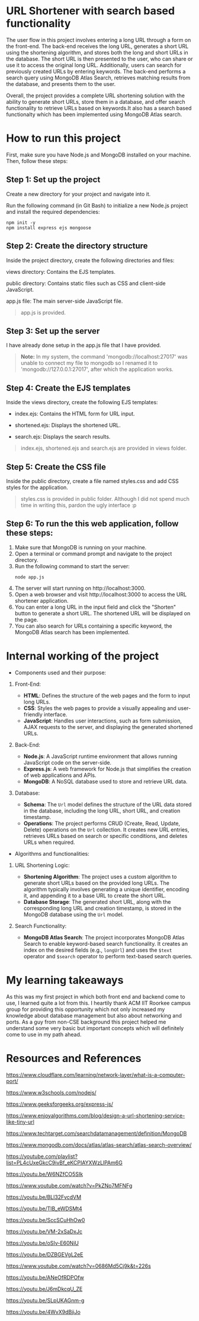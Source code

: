 # URL Shortener with search based functionality
The user flow in this project involves entering a long URL through a form on the front-end. The back-end receives the long URL, generates a short URL 
using the shortening algorithm, and stores both the long and short URLs in the database. The short URL is then presented to the user, who can share or 
use it to access the original long URL. Additionally, users can search for previously created URLs by entering keywords. The back-end performs a search 
query using MongoDB Atlas Search, retrieves matching results from the database, and presents them to the user.

Overall, the project provides a complete URL shortening solution with the ability to generate short URLs, store them in a database, and offer search 
functionality to retrieve URLs based on keywords.It also has a search based functionalty which has been implemented using MongoDB Atlas search.

# How to run this project
First, make sure you have Node.js and MongoDB installed on your machine. Then, follow these steps:

## Step 1: Set up the project

Create a new directory for your project and navigate into it.

Run the following command (in Git Bash) to initialize a new Node.js project and install the required dependencies:
```
npm init -y
npm install express ejs mongoose
```

## Step 2: Create the directory structure

Inside the project directory, create the following directories and files:

views directory: Contains the EJS templates.

public directory: Contains static files such as CSS and client-side JavaScript.

app.js file: The main server-side JavaScript file.

> app.js is provided.

## Step 3: Set up the server

I have already done setup in the app.js file that I have provided.

> **Note:** In my system, the command 'mongodb://localhost:27017' was unable to connect my file to mongodb so I renamed it to 'mongodb://127.0.0.1:27017', 
after which the application works.

## Step 4: Create the EJS templates

Inside the views directory, create the following EJS templates:

- index.ejs: Contains the HTML form for URL input.

- shortened.ejs: Displays the shortened URL.

- search.ejs: Displays the search results.

> index.ejs, shortened.ejs and search.ejs are provided in views folder.

## Step 5: Create the CSS file

Inside the public directory, create a file named styles.css and add CSS styles for the application.

> styles.css is provided in public folder. Although I did not spend much time in writing this, pardon the ugly interface :p

## Step 6: To run the this web application, follow these steps:
1. Make sure that MongoDB is running on your machine.
2. Open a terminal or command prompt and navigate to the project directory.
3. Run the following command to start the server:
   ```
   node app.js
   ```
4. The server will start running on http://localhost:3000.
5. Open a web browser and visit http://localhost:3000 to access the URL shortener application.
6. You can enter a long URL in the input field and click the "Shorten" button to generate a short URL. The shortened URL will be displayed on the page.
7. You can also search for URLs containing a specific keyword, the MongoDB Atlas search has been implemented.

# Internal working of the project
- Components used and their purpose:

1. Front-End:
   - **HTML**: Defines the structure of the web pages and the form to input long URLs.
   - **CSS**: Styles the web pages to provide a visually appealing and user-friendly interface.
   - **JavaScript**: Handles user interactions, such as form submission, AJAX requests to the server, and displaying the generated shortened URLs.

2. Back-End:
   - **Node.js**: A JavaScript runtime environment that allows running JavaScript code on the server-side.
   - **Express.js**: A web framework for Node.js that simplifies the creation of web applications and APIs.
   - **MongoDB**: A NoSQL database used to store and retrieve URL data.

3. Database:
   - **Schema**: The `Url` model defines the structure of the URL data stored in the database, including the long URL, short URL, and creation timestamp.
   - **Operations**: The project performs CRUD (Create, Read, Update, Delete) operations on the `Url` collection. It creates new URL entries, retrieves URLs 
     based on search or specific conditions, and deletes URLs when required.

- Algorithms and functionalities:

1. URL Shortening Logic:
   - **Shortening Algorithm**: The project uses a custom algorithm to generate short URLs based on the provided long URLs. The algorithm typically involves 
     generating a unique identifier, encoding it, and appending it to a base URL to create the short URL.
   - **Database Storage**: The generated short URL, along with the corresponding long URL and creation timestamp, is stored in the MongoDB database using the 
     `Url` model.

2. Search Functionality:
   - **MongoDB Atlas Search**: The project incorporates MongoDB Atlas Search to enable keyword-based search functionality. It creates an index on the desired 
     fields (e.g., `longUrl`) and uses the `$text` operator and `$search` operator to perform text-based search queries.

# My learning takeaways
As this was my first project in which both front end and backend come to use, I learned quite a lot from this. I heartily thank ACM IIT Roorkee campus group for 
providing this opportunity which not only increased my knowledge about database management but also about networking and ports. As a guy from non-CSE 
background this project helped me understand some very basic but important concepts which will definitely come to use in my path ahead. 

# Resources and References
https://www.cloudflare.com/learning/network-layer/what-is-a-computer-port/

https://www.w3schools.com/nodejs/

https://www.geeksforgeeks.org/express-js/

https://www.enjoyalgorithms.com/blog/design-a-url-shortening-service-like-tiny-url

https://www.techtarget.com/searchdatamanagement/definition/MongoDB

https://www.mongodb.com/docs/atlas/atlas-search/atlas-search-overview/

https://youtube.com/playlist?list=PL4cUxeGkcC9ivBf_eKCPIAYXWzLlPAm6G

https://youtu.be/W6NZfCO5SIk

https://www.youtube.com/watch?v=PkZNo7MFNFg

https://youtu.be/BLl32FvcdVM

https://youtu.be/TlB_eWDSMt4

https://youtu.be/SccSCuHhOw0

https://youtu.be/VM-2xSaDxJc

https://youtu.be/oSIv-E60NiU

https://youtu.be/DZBGEVgL2eE

https://www.youtube.com/watch?v=0686Md5Cj9k&t=226s

https://youtu.be/ANeOfRDPOfw

https://youtu.be/J6mDkcqU_ZE

https://youtu.be/SLpUKAGnm-g

https://youtu.be/4WvX9dBjiJo
